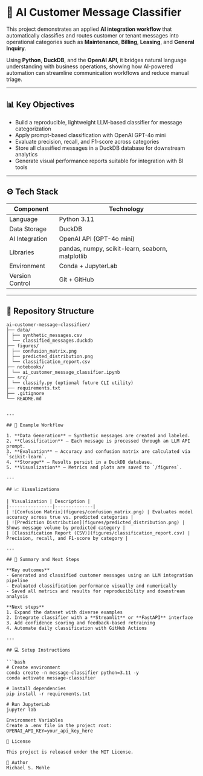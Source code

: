 # 🧠 AI Customer Message Classifier

This project demonstrates an applied **AI integration workflow** that automatically classifies
and routes customer or tenant messages into operational categories such as **Maintenance**, **Billing**, **Leasing**, and **General Inquiry**.

Using **Python**, **DuckDB**, and the **OpenAI API**, it bridges natural language understanding with business operations, showing how AI-powered automation can streamline communication workflows and reduce manual triage.

---

## 📊 Key Objectives

- Build a reproducible, lightweight LLM-based classifier for message categorization  
- Apply prompt-based classification with OpenAI GPT-4o mini  
- Evaluate precision, recall, and F1-score across categories  
- Store all classified messages in a DuckDB database for downstream analytics  
- Generate visual performance reports suitable for integration with BI tools  

---

## ⚙️ Tech Stack

| Component | Technology |
|------------|-------------|
| Language | Python 3.11 |
| Data Storage | DuckDB |
| AI Integration | OpenAI API (GPT-4o mini) |
| Libraries | pandas, numpy, scikit-learn, seaborn, matplotlib |
| Environment | Conda + JupyterLab |
| Version Control | Git + GitHub |

---

## 🧩 Repository Structure
```text
ai-customer-message-classifier/
├── data/
│ ├── synthetic_messages.csv
│ └── classified_messages.duckdb
├── figures/
│ ├── confusion_matrix.png
│ ├── predicted_distribution.png
│ └── classification_report.csv
├── notebooks/
│ └── ai_customer_message_classifier.ipynb
├── src/
│ └── classify.py (optional future CLI utility)
├── requirements.txt
├── .gitignore
└── README.md


---

## 🧪 Example Workflow

1. **Data Generation** – Synthetic messages are created and labeled.  
2. **Classification** – Each message is processed through an LLM API prompt.  
3. **Evaluation** – Accuracy and confusion matrix are calculated via `scikit-learn`.  
4. **Storage** – Results persist in a DuckDB database.  
5. **Visualization** – Metrics and plots are saved to `/figures`.

---

## 📈 Visualizations

| Visualization | Description |
|----------------|--------------|
| ![Confusion Matrix](figures/confusion_matrix.png) | Evaluates model accuracy across true vs. predicted categories |
| ![Prediction Distribution](figures/predicted_distribution.png) | Shows message volume by predicted category |
| [Classification Report (CSV)](figures/classification_report.csv) | Precision, recall, and F1-score by category |

---

## 🧠 Summary and Next Steps

**Key outcomes**
- Generated and classified customer messages using an LLM integration pipeline  
- Evaluated classification performance visually and numerically  
- Saved all metrics and results for reproducibility and downstream analysis  

**Next steps**
1. Expand the dataset with diverse examples  
2. Integrate classifier with a **Streamlit** or **FastAPI** interface  
3. Add confidence scoring and feedback-based retraining  
4. Automate daily classification with GitHub Actions  

---

## 💻 Setup Instructions

```bash
# Create environment
conda create -n message-classifier python=3.11 -y
conda activate message-classifier

# Install dependencies
pip install -r requirements.txt

# Run JupyterLab
jupyter lab

Environment Variables
Create a .env file in the project root:
OPENAI_API_KEY=your_api_key_here

🧾 License

This project is released under the MIT License.

👤 Author
Michael S. Mohle

